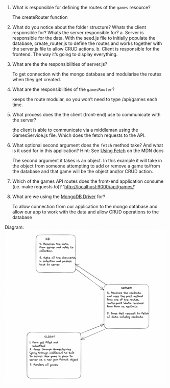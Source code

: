 1. What is responsible for defining the routes of the `games` resource? 
    
    The createRouter function
    

2. What do you notice about the folder structure? Whats the client responsible for? Whats the server responsible for?
    a. Server is responsible for the data. With the seed.js file to initially populate the database, create_router.js to define the routes and works together with the server.js file to allow CRUD actions. 
    b. Client is responsible for the frontend. The way it’s going to display everything.

3. What are the the responsibilities of server.js?
    
    To get connection with the mongo database and modularise the routes when they get created.
    
4. What are the responsibilities of the `gamesRouter`?
    
    keeps the route modular, so you won’t need to type /api/games each time.
    

5. What process does the the client (front-end) use to communicate with the server?
    
    the client is able to communicate via a middleman using the GamesService.js file. Which does the fetch requests to the API.
    
6. What optional second argument does the `fetch` method take? And what is it used for in this application? Hint: See [Using Fetch](https://developer.mozilla.org/en-US/docs/Web/API/Fetch_API/Using_Fetch) on the MDN docs
    
    The second argument it takes is an object. In this example it will take in the object from someone attempting to add or remove a game to/from the database and that game will be the object and/or CRUD action. 
    

7. Which of the games API routes does the front-end application consume (i.e. make requests to)? '[http://localhost:9000/api/games/](http://localhost:9000/api/games/)’

8. What are we using the [MongoDB Driver](http://mongodb.github.io/node-mongodb-native/) for?
    
    To allow connection from our application to the mongo database and allow our app to work with the data and allow CRUD operations to the database


Diagram:
![diagram](images/HW_SS.png)
